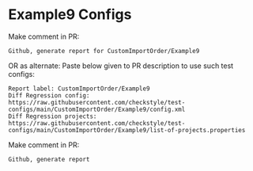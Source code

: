 # Example9 Configs
Make comment in PR:
```
Github, generate report for CustomImportOrder/Example9
```
OR as alternate:
Paste below given to PR description to use such test configs:
```
Report label: CustomImportOrder/Example9
Diff Regression config: https://raw.githubusercontent.com/checkstyle/test-configs/main/CustomImportOrder/Example9/config.xml
Diff Regression projects: https://raw.githubusercontent.com/checkstyle/test-configs/main/CustomImportOrder/Example9/list-of-projects.properties
```
Make comment in PR:
```
Github, generate report
```
